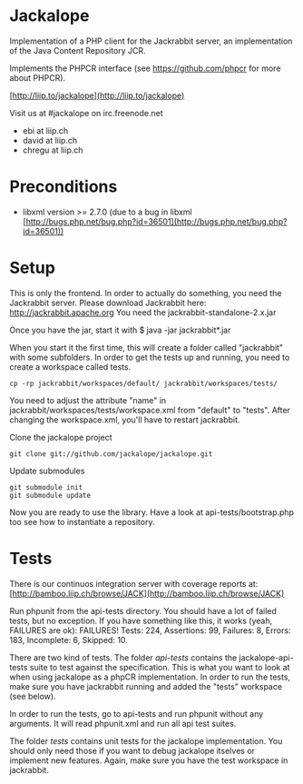 # Jackalope
Implementation of a PHP client for the Jackrabbit server, an implementation of
the Java Content Repository JCR.

Implements the PHPCR interface (see https://github.com/phpcr for
more about PHPCR).

[http://liip.to/jackalope](http://liip.to/jackalope)

Visit us at #jackalope on irc.freenode.net

* ebi at liip.ch
* david at liip.ch
* chregu at liip.ch

# Preconditions
* libxml version >= 2.7.0 (due to a bug in libxml [http://bugs.php.net/bug.php?id=36501](http://bugs.php.net/bug.php?id=36501))

# Setup
This is only the frontend. In order to actually do something, you need the
Jackrabbit server. Please download Jackrabbit here: http://jackrabbit.apache.org
You need the jackrabbit-standalone-2.x.jar

Once you have the jar, start it with
    $ java -jar jackrabbit*.jar

When you start it the first time, this will create a folder called "jackrabbit" with some subfolders. In order to get the tests up and running, you need to create a workspace called tests.

    cp -rp jackrabbit/workspaces/default/ jackrabbit/workspaces/tests/

You need to adjust the attribute "name" in jackrabbit/workspaces/tests/workspace.xml from "default" to "tests". After changing the workspace.xml, you'll have to restart jackrabbit.

Clone the jackalope project

    git clone git://github.com/jackalope/jackalope.git

Update submodules

    git submodule init
    git submodule update

Now you are ready to use the library. Have a look at api-tests/bootstrap.php
too see how to instantiate a repository.

# Tests
There is our continuos integration server with coverage reports at:
[http://bamboo.liip.ch/browse/JACK](http://bamboo.liip.ch/browse/JACK)

Run phpunit from the api-tests directory. You should have a lot of failed tests,
but no exception. If you have something like this, it works (yeah, FAILURES are ok):
    FAILURES!
    Tests: 224, Assertions: 99, Failures: 8, Errors: 183, Incomplete: 6, Skipped: 10.

There are two kind of tests. The folder *api-tests* contains the
jackalope-api-tests suite to test against the specification.
This is what you want to look at when using jackalope as a phpCR implementation.
In order to run the tests, make sure you have jackrabbit running and added the
"tests" workspace (see below).

In order to run the tests, go to api-tests and run phpunit without any arguments.
It will read phpunit.xml and run all api test suites.

The folder *tests* contains unit tests for the jackalope implementation.
You should only need those if you want to debug jackalope itselves or implement
new features. Again, make sure you have the test workspace in jackrabbit.

